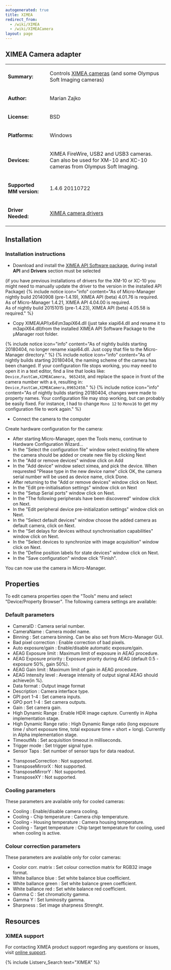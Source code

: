 ```yaml
---
autogenerated: true
title: XIMEA
redirect_from:
  - /wiki/XIMEA
  - /wiki/XIMEACamera
layout: page
---
```


## XIMEA Camera adapter

<table>
<tr>
<td markdown="1">

**Summary:**

</td>
<td markdown="1">

Controls [XIMEA
cameras](http://www.ximea.com/en/products/scientific-cameras/) (and some
Olympus Soft Imaging cameras)

</td>
</tr>
<tr>
<td markdown="1">

**Author:**

</td>
<td markdown="1">

Marian Zajko

</td>
</tr>
<tr>
<td markdown="1">

**License:**

</td>
<td markdown="1">

BSD

</td>
</tr>
<tr>
<td markdown="1">

**Platforms:**

</td>
<td markdown="1">

Windows

</td>
</tr>
<tr>
<td markdown="1">

**Devices:**

</td>
<td markdown="1">

XIMEA FireWire, USB2 and USB3 cameras. Can also be used for XM-10 and
XC-10 cameras from Olympus Soft Imaging.

</td>
</tr>
<tr>
<td markdown="1">

**Supported MM version:**

</td>
<td markdown="1">

1.4.6 20110722

</td>
</tr>
<tr>
<td markdown="1">

**Driver Needed:**

</td>
<td markdown="1">

[XIMEA camera
drivers](http://www.ximea.com/support/wiki/apis/XIMEA_API_Software_Package/)

</td>
</tr>
</table>

## Installation

### Installation instructions

-   Download and install the [XIMEA API Software
    package](http://www.ximea.com/support/wiki/vision-libraries/Micro-Manager),
    during install **API** and **Drivers** section must be selected

(if you have previous installations of drivers for the XM-10 or XC-10
you might need to manually update the driver to the version in the
installed API Package)
{% include notice icon="info" content="As of Micro-Manager nightly build 20140908 (pre-1.4.19), XIMEA API (beta) 4.01.76 is required.<br />As of Micro-Manager 1.4.21, XIMEA API 4.04.00 is required.<br />As of nightly build 20151015 (pre-1.4.23), XIMEA API (beta) 4.05.58 is required." %}

-   Copy XIMEA\\API\\x64\\m3apiX64.dll (just take xiapi64.dll and rename
    it to m3apiX64.dll)from the installed XIMEA API Software Package to
    the μManager root folder.

{% include notice icon="info" content="As of nightly builds starting 20180404, no longer rename xiapi64.dll.  Just copy that file to the Micro-Manager directory." %}
{% include notice icon="info" content="As of nightly builds starting 20180404, the
naming scheme of the camera has been changed. If your configuration file
stops working, you may need to open it in a text editor, find a line
that looks like: `Device,FastCam,XIMEACamera, 9652450`, and replace the
space in front of the camera number with a `0`, resulting in:
`Device,FastCam,XIMEACamera,09652450`." %} {% include notice icon="info" content="As
of nightly builds starting 20180404, changes were made to property
names. Your configuration file may stop working, but can probably be
easily fixed. For instance, I had to change `Mono 12` to `Mono16` to get
my configuration file to work again." %}

-   Connect the camera to the computer

Create hardware configuration for the camera:

-   After starting Micro-Manager, open the Tools menu, continue to
    Hardware Configuration Wizard...
-   In the "Select the configuration file" window select existing file
    where the camera should be added or create new file by clicking Next
-   In the "Add or remove devices" window click on Add
-   In the "Add device" window select ximea, and pick the device. When
    requrested "Please type in the new device name" click OK, the camera
    serial number will be used as device name, click Done.
-   After returning to the "Add or remove devices" window click on Next.
-   In the "Edit pre-initialisation settings" window click on Next
-   In the "Setup Serial ports" window click on Next.
-   In the "The following peripherals have been discovered" window click
    on Next.
-   In the "Edit peripheral device pre-initialization settings" window
    click on Next.
-   In the "Select default devices" window choose the added camera as
    default camera, click on Next.
-   In the "Set delays for devices without synchronisation capabilities"
    window click on Next.
-   In the "Select devices to synchronize with image acquisition" window
    click on Next.
-   In the "Define position labels for state devices" window click on
    Next.
-   In the "Save configuration" window click "Finish".

You can now use the camera in Micro-Manager.

## Properties

To edit camera properties open the "Tools" menu and select
"Device/Property Browser". The following camera settings are available:

### Default parameters

-   CameraID : Camera serial number.
-   CameraName : Camera model name.
-   Binning : Set camera binning. Can be also set from Micro-Manager
    GUI.
-   Bad pixel correction : Enable correction of bad pixels.
-   Auto exposure/gain : Enable/disable automatic exposure/gain.
-   AEAG Exposure limit : Maximum limit of exposure in AEAG procedure.
-   AEAG Exposure priority : Exposure priority during AEAG (default
    0.5 - exposure 50%, gain 50%).
-   AEAG Gain limit : Maximum limit of gain in AEAG procedure.
-   AEAG Intensity level : Average intensity of output signal AEAG
    should achieve(in %).
-   Data format : Output image format
-   Description : Camera interface type.
-   GPI port 1-4 : Set camera inputs.
-   GPO port 1-4 : Set camera outputs.
-   Gain : Set camera gain.
-   High Dynamic Range : Enable HDR image capture. Currently in Alpha
    implementation stage.
-   High Dynamic Range ratio : High Dynamic Range ratio (long exposure
    time / short exposure time, total exposure time = short + long).
    Currently in Alpha implementation stage.
-   TimeoutMs : Set acquisition timeout in milliseconds.
-   Trigger mode : Set trigger signal type.
-   Sensor Taps : Set number of sensor taps for data readout.

<!-- -->

-   TransposeCorrection : Not supported.
-   TransposeMirrorX : Not supported.
-   TransposeMirrorY : Not supported.
-   TransposeXY : Not supported.

### Cooling parameters

These parameters are available only for cooled cameras:

-   Cooling : Enable/disable camera cooling.
-   Cooling - Chip temperature : Camera chip temperature.
-   Cooling - Housing temperature : Camera housing temperature.
-   Cooling - Target temperature : Chip target temperature for cooling,
    used when cooling is active.

### Colour correction parameters

These parameters are available only for color cameras:

-   Coolor corr. matrix : Set colour correction matrix for RGB32 image
    format.
-   White ballance blue : Set white balance blue coefficient.
-   White ballance green : Set white balance green coefficient.
-   White ballance red : Set white balance red coefficient.
-   Gamma C : Set chromaticity gamma.
-   Gamma Y : Set luminosity gamma.
-   Sharpness : Set image sharpness Strenght.

## Resources

### XIMEA support

For contacting XIMEA product support regarding any questions or issues,
visit [online support](http://www.ximea.com/support/).

{% include Listserv_Search text="XIMEA" %}

